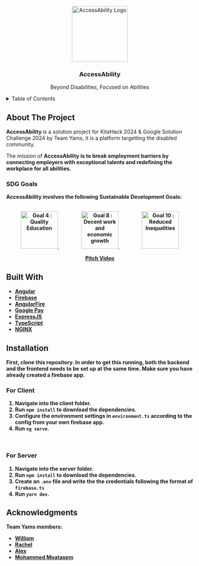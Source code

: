 <!-- PROJECT LOGO -->
<div align="center">
  <a>
    <img src="https://github.com/datgai/AccessAbility/assets/23694752/eb362147-315d-421c-be37-804bb5170201" alt="AccessAbility Logo" height="150">
  </a>
  <h3>AccessAbility</h3>
  <p>Beyond Disabilities, Focused on Abilities</p>
</div>

<details>
  <summary>Table of Contents</summary>
  <ol>
    <li>
      <a href="#about-the-project">About The Project</a>
    </li>
    <li>
      <a href="#built-with">Built With</a>
    </li>
    <li>
      <a href="#installation">Installation</a>
    </li>
    <li><a href="#acknowledgments">Acknowledgments</a></li>
  </ol>
</details>

<!-- ABOUT THE PROJECT -->
## About The Project
<b> AccessAbility </b> is a solution project for KitaHack 2024 & Google Solution Challenge 2024 by Team Yams, it is a platform targetting the disabled community. 

The mission of <b> AccessAbility <b> is to break employment barriers by connecting employers with exceptional talents and redefining the workplace for all abilities.

<h3>SDG Goals</h3>
<b> AccessAbility </b> involves the following Sustainable Development Goals: 
<br>
<br>
<p align="center">
  <a href="https://sdgs.un.org/goals/goal4"> <img src="https://upload.wikimedia.org/wikipedia/commons/thumb/9/9d/Sustainable_Development_Goal_04QualityEducation.svg/1200px-Sustainable_Development_Goal_04QualityEducation.svg.png" height="100" alt="Goal 4 : Quality Education"> </a> &nbsp; &nbsp; &nbsp; &nbsp; &nbsp; &nbsp; &nbsp; &nbsp; &nbsp;  
  <a href="https://sdgs.un.org/goals/goal8"> <img src="https://upload.wikimedia.org/wikipedia/commons/thumb/b/bd/Sustainable_Development_Goal_08DecentWork.svg/800px-Sustainable_Development_Goal_08DecentWork.svg.png" height="100" alt="Goal 8 : Decent work and economic growth"> </a> &nbsp; &nbsp; &nbsp; &nbsp; &nbsp; &nbsp; &nbsp; &nbsp; &nbsp;
  <a href="https://sdgs.un.org/goals/goal10"> <img src="https://upload.wikimedia.org/wikipedia/commons/thumb/d/d4/Sustainable_Development_Goal_10.png/900px-Sustainable_Development_Goal_10.png?20180106213114" height="100" alt="Goal 10 : Reduced Inequalities"> </a>
</p>
</ul>

<p align="center">
  <a href="https://www.youtube.com/watch?v=qIFuQvkybNo">Pitch Video</a>
</p>

## Built With
* [Angular](https://angular.io/)
* [Firebase](https://firebase.google.com/)
* [AngularFire](https://www.npmjs.com/package/%40angular/fire)
* [Google Pay](https://www.npmjs.com/package/@google-pay/button-angular)
* [ExpressJS](https://expressjs.com/)
* [TypeScript](https://www.typescriptlang.org/)
* [NGINX](https://www.nginx.com/)

## Installation
First, clone this repository. In order to get this running, both the backend and the frontend needs to be set up at the same time. Make sure you have already created a firebase app.
<h3> For Client </h3>

1. Navigate into the client folder.
2. Run `npm install` to download the dependencies.
3. Configure the environment settings in `environment.ts` according to the config from your own firebase app.
4. Run `ng serve`.
   
<br>
<h3> For Server </h3>

1. Navigate into the server folder.
2. Run `npm install` to download the dependencies.
3. Create an `.env` file and write the the credentials following the format of `firebase.ts`
4. Run `yarn dev`.

## Acknowledgments
Team Yams members:
* [William](https://github.com/Spimy)
* [Rachel](https://github.com/rachels-archive)
* [Alex](https://github.com/datgai)
* [Mohammed Moatasem](https://github.com/mammod2)
